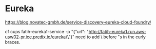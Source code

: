 # Eureka

https://blog.novatec-gmbh.de/service-discovery-eureka-cloud-foundry/

cf cups fatih-eureka1-service -p "{\"url\": \"http://fatih-eureka1.run.aws-usw02-pr.ice.predix.io/eureka/\"}" need to add \ before "s in the curly braces. 

